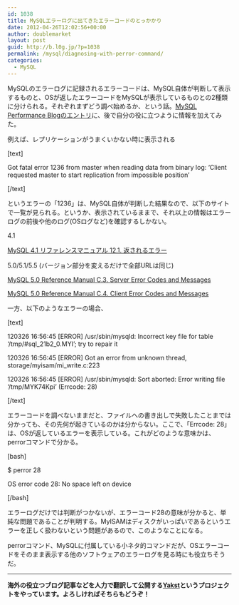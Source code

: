 ```yaml
---
id: 1038
title: MySQLエラーログに出てきたエラーコードのとっかかり
date: 2012-04-26T12:02:56+00:00
author: doublemarket
layout: post
guid: http://b.l0g.jp/?p=1038
permalink: /mysql/diagnosing-with-perror-command/
categories:
  - MySQL
---
```


MySQLのエラーログに記録されるエラーコードは、MySQL自体が判断して表示するものと、OSが返したエラーコードをMySQLが表示しているものとの2種類に分けられる。それぞれまずどう調べ始めるか、という話。<a href="http://www.mysqlperformanceblog.com/2012/03/26/how-to-diagnose-errors-in-the-mysql-error-log/" title="How to diagnose errors in the MySQL error log" target="_blank">MySQL Performance Blogのエントリ</a>に、後で自分の役に立つように情報を加えてみた。

例えば、レプリケーションがうまくいかない時に表示される

[text]
  
Got fatal error 1236 from master when reading data from binary log: &#8216;Client requested master to start replication from impossible position&#8217;
  
[/text]

というエラーの「1236」は、MySQL自体が判断した結果なので、以下のサイトで一覧が見られる。というか、表示されているままで、それ以上の情報はエラーログの前後や他のログ(OSログなど)を確認するしかない。

4.1
  
<a href="http://dev.mysql.com/doc/refman/4.1/ja/error-returns.html" title="MySQL 4.1 リファレンスマニュアル 12.1. 返されるエラー" target="_blank">MySQL 4.1 リファレンスマニュアル 12.1. 返されるエラー</a>

5.0/5.1/5.5 (バージョン部分を変えるだけで全部URLは同じ)
  
<a href="http://dev.mysql.com/doc/refman/5.0/en/error-messages-server.html" target="_blank">MySQL 5.0 Reference Manual C.3. Server Error Codes and Messages</a>
  
<a href="http://dev.mysql.com/doc/refman/5.0/en/error-messages-client.html" target="_blank">MySQL 5.0 Reference Manual C.4. Client Error Codes and Messages</a>

一方、以下のようなエラーの場合、

[text]
  
120326 16:56:45 [ERROR] /usr/sbin/mysqld: Incorrect key file for table &#8216;/tmp/#sql\_21b2\_0.MYI&#8217;; try to repair it
  
120326 16:56:45 [ERROR] Got an error from unknown thread, storage/myisam/mi_write.c:223
  
120326 16:56:45 [ERROR] /usr/sbin/mysqld: Sort aborted: Error writing file &#8216;/tmp/MYK74Kpi&#8217; (Errcode: 28)
  
[/text]

エラーコードを調べないままだと、ファイルへの書き出しで失敗したことまでは分かっても、その先何が起きているのかは分からない。ここで、「Errcode: 28」は、OSが返しているエラーを表示している。これがどのような意味かは、perrorコマンドで分かる。

[bash]
  
$ perror 28
  
OS error code 28: No space left on device
  
[/bash]

エラーログだけでは判断がつかないが、エラーコード28の意味が分かると、単純な問題であることが判明する。MyISAMはディスクがいっぱいであるというエラーを正しく扱わないという問題があるので、このようなことになる。

perrorコマンド、MySQLに付属している小ネタ的コマンドだが、OSエラーコードをそのまま表示する他のソフトウェアのエラーログを見る時にも役立ちそうだ。



* * *

**海外の役立つブログ記事などを人力で翻訳して公開する[Yakst](https://yakst.com/ja)というプロジェクトをやっています。よろしければそちらもどうぞ！**
